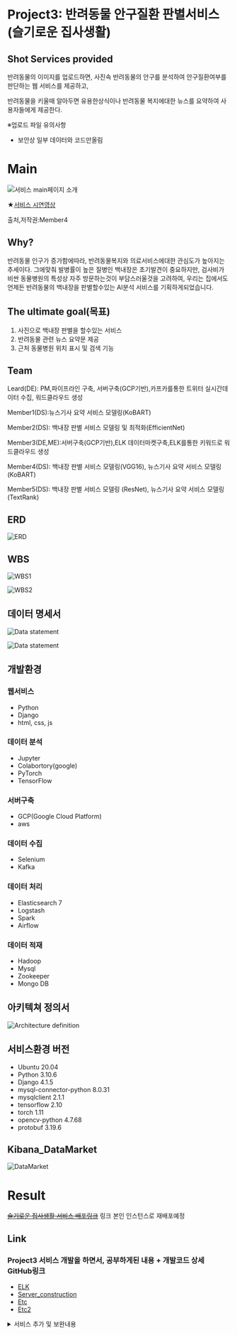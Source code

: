 # Project3: 반려동물 안구질환 판별서비스 (슬기로운 집사생활)

## Shot Services provided

반려동물의 이미지를 업로드하면, 사진속 반려동물의 안구를 분석하여 안구질환여부를 판단하는 웹 서비스를 제공하고,

반려동물을 키울때 알아두면 유용한상식이나 반려동물 복지에대한 뉴스를 요약하여 사용자들에게 제공한다.

※업로드 파일 유의사항
- 보안상 일부 데이터와 코드만올림

# Main
![서비스 main페이지 소개](/project_3_main_gif.gif)

★[서비스 시연영상](https://www.youtube.com/watch?v=pI_dkQX9XOw)

출처,저작권:Member4

## Why?

반려동물 인구가 증가함에따라, 반려동물복지와 의료서비스에대한 관심도가 높아지는 추세이다.
그에맞춰 발병률이 높은 질병인 백내장은 초기발견이 중요하지만, 검사비가 비싼 동물병원의 특성상 자주 방문하는것이 부담스러울것을 고려하여, 우리는 집에서도 언제든 반려동물의 백내장을 판별할수있는 AI분석
서비스를 기획하게되었습니다.

## The ultimate goal(목표)

1. 사진으로 백내장 판별을 할수있는 서비스
2. 반려동물 관련 뉴스 요약문 제공
3. 근처 동물병원 위치 표시 및 검색 기능

## Team

Leard(DE): PM,파이프라인 구축, 서버구축(GCP기반),카프카를통한 트위터 실시간데이터 수집, 워드클라우드 생성

Member1(DS):뉴스기사 요약 서비스 모델링(KoBART)

Member2(DS): 백내장 판별 서비스 모델링 및 최적화(EfficientNet)

Member3(DE,ME):서버구축(GCP기반),ELK 데이터마켓구축,ELK를통한 키워드로 워드클라우드 생성

Member4(DS): 백내장 판별 서비스 모델링(VGG16), 뉴스기사 요약 서비스 모델링(KoBART)

Member5(DS): 백내장 판별 서비스 모델링 (ResNet), 뉴스기사 요약 서비스 모델링(TextRank)

## ERD

![ERD](/petservice_erd.png/)

## WBS

![WBS1](/WBS1.PNG)

![WBS2](/WBS2.PNG)


## 데이터 명세서
![Data statement](/%EB%8D%B0%EC%9D%B4%ED%84%B0%EB%AA%85%EC%84%B8%EC%84%9C2%EC%B0%A8_1.PNG)

![Data statement](/%EB%8D%B0%EC%9D%B4%ED%84%B0%EB%AA%85%EC%84%B8%EC%84%9C2%EC%B0%A8_2.PNG)

## 개발환경

### 웹서비스
- Python
- Django
- html, css, js

### 데이터 분석
- Jupyter
- Colabortory(google)
- PyTorch
- TensorFlow

### 서버구축
- GCP(Google Cloud Platform)
- aws

### 데이터 수집
- Selenium
- Kafka
  
### 데이터 처리
- Elasticsearch 7
- Logstash
- Spark
- Airflow

### 데이터 적재
- Hadoop
- Mysql
- Zookeeper
- Mongo DB

## 아키텍쳐 정의서

![Architecture definition](/%EC%95%84%ED%82%A4%ED%85%8D%EC%B2%98%EC%A0%95%EC%9D%98%EC%84%9C.PNG)

## 서비스환경 버전

- Ubuntu 20.04
- Python 3.10.6
- Django 4.1.5
- mysql-connector-python 8.0.31
- mysqlclient 2.1.1
- tensorflow 2.10
- torch 1.11
- opencv-python 4.7.68
- protobuf 3.19.6

## Kibana_DataMarket

![DataMarket](./Kibana_Data_Market.PNG)

# Result
~~[슬기로운 집사생활 서비스 배포링크](http://xn--ok0by6qo0gvfq9f86io3f972a.xn--h32bi4v.xn--3e0b707e/)~~ 링크 본인 인스턴스로 재배포예정

## Link

### Project3 서비스 개발을 하면서, 공부하게된 내용 + 개발코드 상세 GitHub링크

- [ELK](https://github.com/LeNaHod/Manuals/blob/master/ELK.md)
- [Server_construction](https://github.com/LeNaHod/Manuals/blob/master/sersver.md)
- [Etc](https://github.com/LeNaHod/Manuals/blob/master/install_setting_Manual.md)
- [Etc2](https://github.com/LeNaHod/Manuals/blob/master/Operating_manual.md)


<details>
<summary>서비스 추가 및 보완내용</summary>

- ElasticSearch를 이용한 DataMarket추가
- Kafka를 이용하여 트윗내용 추가
- 기사수집 자동화
- Mysql에 저장된 서비스 로그데이터,이미지데이터 Hadoop분산저장

</details>